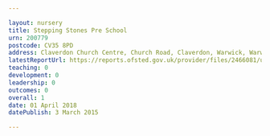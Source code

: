 ```yaml
---

layout: nursery
title: Stepping Stones Pre School
urn: 200779
postcode: CV35 8PD
address: Claverdon Church Centre, Church Road, Claverdon, Warwick, Warwickshire, CV35 8PD
latestReportUrl: https://reports.ofsted.gov.uk/provider/files/2466081/urn/200779.pdf
teaching: 0
development: 0
leadership: 0
outcomes: 0
overall: 1
date: 01 April 2018 
datePublish: 3 March 2015

---
```

